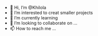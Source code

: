 - 👋 Hi, I’m @Khilola
- 👀 I’m interested to creat smaller projects
- 🌱 I’m currently learning 
- 💞️ I’m looking to collaborate on ...
- 📫 How to reach me ...

<!---
Khilolak/Khilolak is a ✨ special ✨ repository because its `README.md` (this file) appears on your GitHub profile.
You can click the Preview link to take a look at your changes.
--->
